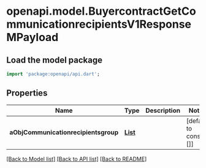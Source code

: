 # openapi.model.BuyercontractGetCommunicationrecipientsV1ResponseMPayload

## Load the model package
```dart
import 'package:openapi/api.dart';
```

## Properties
Name | Type | Description | Notes
------------ | ------------- | ------------- | -------------
**aObjCommunicationrecipientsgroup** | [**List<CustomCommunicationrecipientsgroupResponse>**](CustomCommunicationrecipientsgroupResponse.md) |  | [default to const []]

[[Back to Model list]](../README.md#documentation-for-models) [[Back to API list]](../README.md#documentation-for-api-endpoints) [[Back to README]](../README.md)



